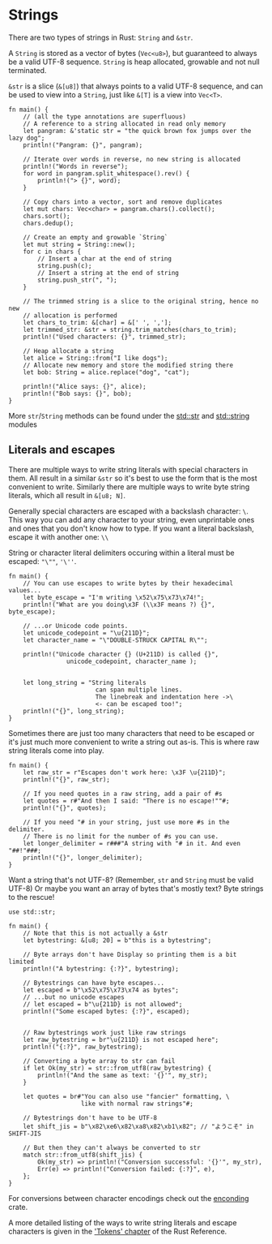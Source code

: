 # Strings

There are two types of strings in Rust: `String` and `&str`.

A `String` is stored as a vector of bytes (`Vec<u8>`), but guaranteed to
always be a valid UTF-8 sequence. `String` is heap allocated, growable and not
null terminated.

`&str` is a slice (`&[u8]`) that always points to a valid UTF-8 sequence, and
can be used to view into a `String`, just like `&[T]` is a view into `Vec<T>`.

```rust,editable
fn main() {
    // (all the type annotations are superfluous)
    // A reference to a string allocated in read only memory
    let pangram: &'static str = "the quick brown fox jumps over the lazy dog";
    println!("Pangram: {}", pangram);

    // Iterate over words in reverse, no new string is allocated
    println!("Words in reverse");
    for word in pangram.split_whitespace().rev() {
        println!("> {}", word);
    }

    // Copy chars into a vector, sort and remove duplicates
    let mut chars: Vec<char> = pangram.chars().collect();
    chars.sort();
    chars.dedup();

    // Create an empty and growable `String`
    let mut string = String::new();
    for c in chars {
        // Insert a char at the end of string
        string.push(c);
        // Insert a string at the end of string
        string.push_str(", ");
    }

    // The trimmed string is a slice to the original string, hence no new
    // allocation is performed
    let chars_to_trim: &[char] = &[' ', ','];
    let trimmed_str: &str = string.trim_matches(chars_to_trim);
    println!("Used characters: {}", trimmed_str);

    // Heap allocate a string
    let alice = String::from("I like dogs");
    // Allocate new memory and store the modified string there
    let bob: String = alice.replace("dog", "cat");

    println!("Alice says: {}", alice);
    println!("Bob says: {}", bob);
}
```

More `str`/`String` methods can be found under the
[std::str][str] and
[std::string][string]
modules

## Literals and escapes

There are multiple ways to write string literals with special characters in them.
All result in a similar `&str` so it's best to use the form that is the most
convenient to write. Similarly there are multiple ways to write byte string literals,
which all result in `&[u8; N]`.

Generally special characters are escaped with a backslash character: `\`.
This way you can add any character to your string, even unprintable ones
and ones that you don't know how to type. If you want a literal backslash,
escape it with another one: `\\`

String or character literal delimiters occuring within a literal must be escaped: `"\""`, `'\''`.

```rust,editable
fn main() {
    // You can use escapes to write bytes by their hexadecimal values...
    let byte_escape = "I'm writing \x52\x75\x73\x74!";
    println!("What are you doing\x3F (\\x3F means ?) {}", byte_escape);

    // ...or Unicode code points.
    let unicode_codepoint = "\u{211D}";
    let character_name = "\"DOUBLE-STRUCK CAPITAL R\"";

    println!("Unicode character {} (U+211D) is called {}",
                unicode_codepoint, character_name );


    let long_string = "String literals
                        can span multiple lines.
                        The linebreak and indentation here ->\
                        <- can be escaped too!";
    println!("{}", long_string);
}
```

Sometimes there are just too many characters that need to be escaped or it's just
much more convenient to write a string out as-is. This is where raw string literals come into play.

```rust, editable
fn main() {
    let raw_str = r"Escapes don't work here: \x3F \u{211D}";
    println!("{}", raw_str);

    // If you need quotes in a raw string, add a pair of #s
    let quotes = r#"And then I said: "There is no escape!""#;
    println!("{}", quotes);

    // If you need "# in your string, just use more #s in the delimiter.
    // There is no limit for the number of #s you can use.
    let longer_delimiter = r###"A string with "# in it. And even "##!"###;
    println!("{}", longer_delimiter);
}
```

Want a string that's not UTF-8? (Remember, `str` and `String` must be valid UTF-8)
Or maybe you want an array of bytes that's mostly text? Byte strings to the rescue!

```rust, editable
use std::str;

fn main() {
    // Note that this is not actually a &str
    let bytestring: &[u8; 20] = b"this is a bytestring";

    // Byte arrays don't have Display so printing them is a bit limited
    println!("A bytestring: {:?}", bytestring);

    // Bytestrings can have byte escapes...
    let escaped = b"\x52\x75\x73\x74 as bytes";
    // ...but no unicode escapes
    // let escaped = b"\u{211D} is not allowed";
    println!("Some escaped bytes: {:?}", escaped);


    // Raw bytestrings work just like raw strings
    let raw_bytestring = br"\u{211D} is not escaped here";
    println!("{:?}", raw_bytestring);

    // Converting a byte array to str can fail
    if let Ok(my_str) = str::from_utf8(raw_bytestring) {
        println!("And the same as text: '{}'", my_str);
    }

    let quotes = br#"You can also use "fancier" formatting, \
                    like with normal raw strings"#;

    // Bytestrings don't have to be UTF-8
    let shift_jis = b"\x82\xe6\x82\xa8\x82\xb1\x82"; // "ようこそ" in SHIFT-JIS

    // But then they can't always be converted to str
    match str::from_utf8(shift_jis) {
        Ok(my_str) => println!("Conversion successful: '{}'", my_str),
        Err(e) => println!("Conversion failed: {:?}", e),
    };
}
```

For conversions between character encodings check out the [enconding][encoding-crate] crate.

A more detailed listing of the ways to write string literals and escape characters
is given in the ['Tokens' chapter][tokens] of the Rust Reference.

[str]: https://doc.rust-lang.org/std/str/
[string]: https://doc.rust-lang.org/std/string/
[tokens]: https://doc.rust-lang.org/reference/tokens.html
[encoding-crate]: https://crates.io/crates/encoding
